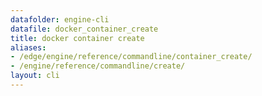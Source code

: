 ```yaml
---
datafolder: engine-cli
datafile: docker_container_create
title: docker container create
aliases:
- /edge/engine/reference/commandline/container_create/
- /engine/reference/commandline/create/
layout: cli
---
```


<!--
This page is automatically generated from Docker's source code. If you want to
suggest a change to the text that appears here, open a ticket or pull request
in the source repository on GitHub:

https://github.com/docker/cli
-->
